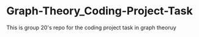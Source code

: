 # Graph-Theory_Coding-Project-Task
This is group 20's repo for the coding project task in graph theoruy
